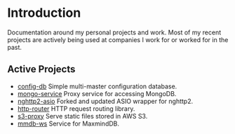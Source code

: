 # Introduction

Documentation around my personal projects and work.  Most of my recent projects are actively
being used at companies I work for or worked for in the past.

## Active Projects
* [config-db](https://github.com/sptrakesh/config-db) Simple multi-master configuration database.
* [mongo-service](https://github.com/sptrakesh/mongo-service) Proxy service for accessing MongoDB.
* [nghttp2-asio](https://github.com/sptrakesh/nghttp2-asio) Forked and updated ASIO wrapper for nghttp2.
* [http-router](https://github.com/sptrakesh/http-router) HTTP request routing library.
* [s3-proxy](https://github.com/sptrakesh/s3-proxy) Serve static files stored in AWS S3.
* [mmdb-ws](https://github.com/sptrakesh/mmdb-ws) Service for MaxmindDB.
